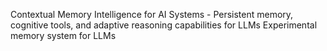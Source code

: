 Contextual Memory Intelligence for AI Systems - Persistent memory, cognitive tools, and adaptive reasoning capabilities for LLMs Experimental memory system for LLMs
